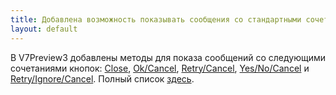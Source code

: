```yaml
---
title: Добавлена возможность показывать сообщения со стандартными сочетаниями кнопок
layout: default
---
```


В V7Preview3 добавлены методы для показа сообщений со следующими сочетаниями кнопок: [Close](https://iiko.github.io/front.api.sdk/v7/html/M_Resto_Front_Api_UI_IViewManager_ShowClosePopup.htm), [Ok/Cancel](https://iiko.github.io/front.api.sdk/v7/html/M_Resto_Front_Api_UI_IViewManager_ShowOkCancelPopup.htm), [Retry/Cancel](https://iiko.github.io/front.api.sdk/v7/html/M_Resto_Front_Api_UI_IViewManager_ShowRetryCancelPopup.htm), [Yes/No/Cancel](https://iiko.github.io/front.api.sdk/v7/html/M_Resto_Front_Api_UI_IViewManager_ShowYesNoCancelPopup.htm) и [Retry/Ignore/Cancel](https://iiko.github.io/front.api.sdk/v7/html/M_Resto_Front_Api_UI_IViewManager_ShowRetryIgnoreCancelPopup.htm). Полный список [здесь](https://iiko.github.io/front.api.sdk/v7/html/Methods_T_Resto_Front_Api_UI_IViewManager.htm).